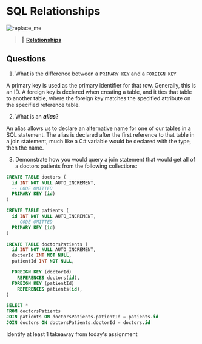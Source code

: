 # SQL Relationships

![replace_me](https://codeworks.blob.core.windows.net/public/assets/img/illustrations/placeholder.svg)

> **📖 [Relationships](https://codeworksacademy.com/fs-student-guide/resources/wk11/02-MySQL-Relationships)**

## Questions

1. What is the difference between a `PRIMARY KEY` and a `FOREIGN KEY`

A primary key is used as the primary identifier for that row. Generally, this is an ID. A foreign key is declared when creating a table, and it ties that table to another table, where the foreign key matches the specified attribute on the specified reference table.

2. What is an ***alias***?

An alias allows us to declare an alternative name for one of our tables in a SQL statement. The alias is declared after the first reference to that table in a join statement, much like a C# variable would be declared with the type, then the name.

3. Demonstrate how you would query a join statement that would get all of a doctors patients from the following collections:

```SQL
CREATE TABLE doctors (
  id INT NOT NULL AUTO_INCREMENT,
  -- CODE OMITTED
  PRIMARY KEY (id)
)

CREATE TABLE patients (
  id INT NOT NULL AUTO_INCREMENT,
  -- CODE OMITTED
  PRIMARY KEY (id)
)

CREATE TABLE doctorsPatients (
  id INT NOT NULL AUTO_INCREMENT,
  doctorId INT NOT NULL,
  patientId INT NOT NULL,

  FOREIGN KEY (doctorId)
    REFERENCES doctors(id),
  FOREIGN KEY (patientId)
    REFERENCES patients(id),
)

```

```SQL
SELECT *
FROM doctorsPatients
JOIN patients ON doctorsPatients.patientId = patients.id
JOIN doctors ON doctorsPatients.doctorId = doctors.id 
```


Identify at least 1 takeaway from today's assignment

